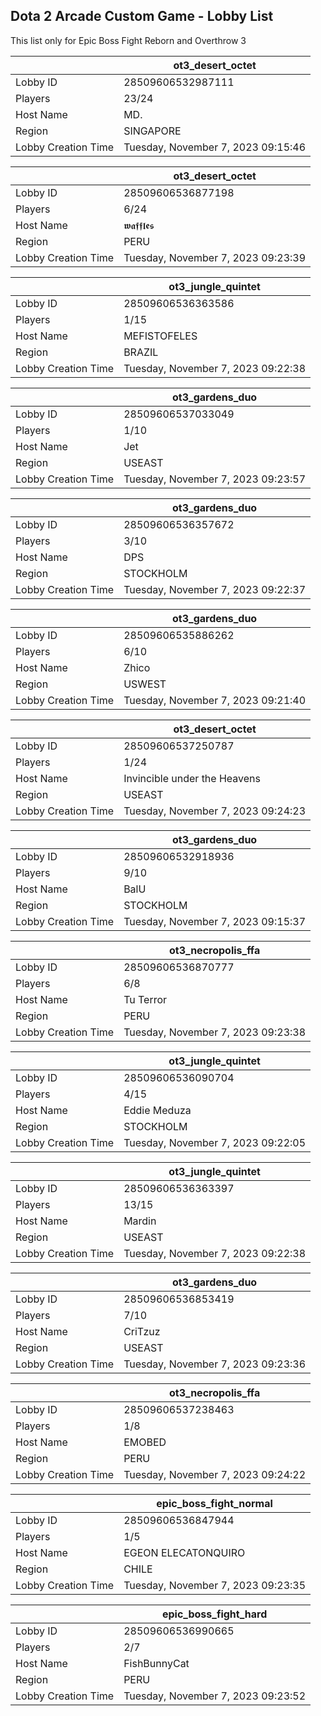 ## Dota 2 Arcade Custom Game - Lobby List

This list only for Epic Boss Fight Reborn and Overthrow 3

|  | ot3_desert_octet |
| ------ | ------ |
| Lobby ID | 28509606532987111 |
| Players | 23/24 |
| Host Name | MD. |
| Region | SINGAPORE |
| Lobby Creation Time | Tuesday, November 7, 2023 09:15:46 |


|  | ot3_desert_octet |
| ------ | ------ |
| Lobby ID | 28509606536877198 |
| Players | 6/24 |
| Host Name | 𝖜𝖆𝖋𝖋𝖑𝖊𝖘 |
| Region | PERU |
| Lobby Creation Time | Tuesday, November 7, 2023 09:23:39 |


|  | ot3_jungle_quintet |
| ------ | ------ |
| Lobby ID | 28509606536363586 |
| Players | 1/15 |
| Host Name | MEFISTOFELES |
| Region | BRAZIL |
| Lobby Creation Time | Tuesday, November 7, 2023 09:22:38 |


|  | ot3_gardens_duo |
| ------ | ------ |
| Lobby ID | 28509606537033049 |
| Players | 1/10 |
| Host Name | Jet |
| Region | USEAST |
| Lobby Creation Time | Tuesday, November 7, 2023 09:23:57 |


|  | ot3_gardens_duo |
| ------ | ------ |
| Lobby ID | 28509606536357672 |
| Players | 3/10 |
| Host Name | DPS |
| Region | STOCKHOLM |
| Lobby Creation Time | Tuesday, November 7, 2023 09:22:37 |


|  | ot3_gardens_duo |
| ------ | ------ |
| Lobby ID | 28509606535886262 |
| Players | 6/10 |
| Host Name | Zhico |
| Region | USWEST |
| Lobby Creation Time | Tuesday, November 7, 2023 09:21:40 |


|  | ot3_desert_octet |
| ------ | ------ |
| Lobby ID | 28509606537250787 |
| Players | 1/24 |
| Host Name | Invincible under the Heavens |
| Region | USEAST |
| Lobby Creation Time | Tuesday, November 7, 2023 09:24:23 |


|  | ot3_gardens_duo |
| ------ | ------ |
| Lobby ID | 28509606532918936 |
| Players | 9/10 |
| Host Name | BalU |
| Region | STOCKHOLM |
| Lobby Creation Time | Tuesday, November 7, 2023 09:15:37 |


|  | ot3_necropolis_ffa |
| ------ | ------ |
| Lobby ID | 28509606536870777 |
| Players | 6/8 |
| Host Name | Tu Terror |
| Region | PERU |
| Lobby Creation Time | Tuesday, November 7, 2023 09:23:38 |


|  | ot3_jungle_quintet |
| ------ | ------ |
| Lobby ID | 28509606536090704 |
| Players | 4/15 |
| Host Name | Eddie Meduza |
| Region | STOCKHOLM |
| Lobby Creation Time | Tuesday, November 7, 2023 09:22:05 |


|  | ot3_jungle_quintet |
| ------ | ------ |
| Lobby ID | 28509606536363397 |
| Players | 13/15 |
| Host Name | Mardin |
| Region | USEAST |
| Lobby Creation Time | Tuesday, November 7, 2023 09:22:38 |


|  | ot3_gardens_duo |
| ------ | ------ |
| Lobby ID | 28509606536853419 |
| Players | 7/10 |
| Host Name | CriTzuz |
| Region | USEAST |
| Lobby Creation Time | Tuesday, November 7, 2023 09:23:36 |


|  | ot3_necropolis_ffa |
| ------ | ------ |
| Lobby ID | 28509606537238463 |
| Players | 1/8 |
| Host Name | EMOBED |
| Region | PERU |
| Lobby Creation Time | Tuesday, November 7, 2023 09:24:22 |


|  | epic_boss_fight_normal |
| ------ | ------ |
| Lobby ID | 28509606536847944 |
| Players | 1/5 |
| Host Name | EGEON ELECATONQUIRO |
| Region | CHILE |
| Lobby Creation Time | Tuesday, November 7, 2023 09:23:35 |


|  | epic_boss_fight_hard |
| ------ | ------ |
| Lobby ID | 28509606536990665 |
| Players | 2/7 |
| Host Name | FishBunnyCat |
| Region | PERU |
| Lobby Creation Time | Tuesday, November 7, 2023 09:23:52 |


